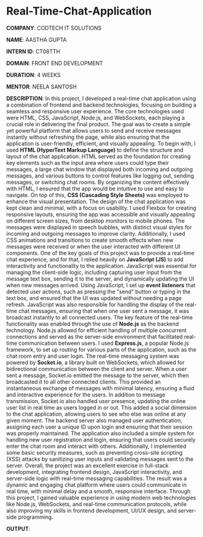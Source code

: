 # Real-Time-Chat-Application

**COMPANY**: CODTECH IT SOLUTIONS

**NAME**: AASTHA GUPTA

**INTERN ID**: CT08TTH

**DOMAIN**: FRONT END DEVELOPMENT

**DURATION**: 4 WEEKS

**MENTOR**: NEELA SANTOSH

**DESCRIPTION**: In this project, I developed a real-time chat application using a combination of frontend and backend technologies, focusing on building a seamless and responsive user experience. The core technologies used were HTML, CSS, JavaScript, Node.js, and WebSockets, each playing a crucial role in delivering the final product. The goal was to create a simple yet powerful platform that allows users to send and receive messages instantly without refreshing the page, while also ensuring that the application is user-friendly, efficient, and visually appealing. To begin with, I used **HTML (HyperText Markup Language)** to define the structure and layout of the chat application. HTML served as the foundation for creating key elements such as the input area where users could type their messages, a large chat window that displayed both incoming and outgoing messages, and various buttons to control features like logging out, sending messages, or switching chat rooms. By organizing the content effectively with HTML, I ensured that the app would be intuitive to use and easy to navigate. On top of this, **CSS (Cascading Style Sheets)** was employed to enhance the visual presentation. The design of the chat application was kept clean and minimal, with a focus on usability. I used Flexbox for creating responsive layouts, ensuring the app was accessible and visually appealing on different screen sizes, from desktop monitors to mobile phones. The messages were displayed in speech bubbles, with distinct visual styles for incoming and outgoing messages to improve clarity. Additionally, I used CSS animations and transitions to create smooth effects when new messages were received or when the user interacted with different UI components. One of the key goals of this project was to provide a real-time chat experience, and for that, I relied heavily on **JavaScript (JS)** to add interactivity and functionality to the application. JavaScript was essential for managing the client-side logic, including capturing user input from the message text box, sending it to the server, and dynamically updating the UI when new messages arrived. Using JavaScript, I set up **event listeners** that detected user actions, such as pressing the "send" button or typing in the text box, and ensured that the UI was updated without needing a page refresh. JavaScript was also responsible for handling the display of the real-time chat messages, ensuring that when one user sent a message, it was broadcast instantly to all connected users. The key feature of the real-time functionality was enabled through the use of **Node.js** as the backend technology. Node.js allowed for efficient handling of multiple concurrent connections and served as the server-side environment that facilitated real-time communication between users. I used **Express.js**, a popular Node.js framework, to set up routing for various parts of the application, such as the chat room entry and user login. The real-time messaging system was powered by **Socket.io**, a library built on WebSockets, which allowed for bidirectional communication between the client and server. When a user sent a message, Socket.io emitted the message to the server, which then broadcasted it to all other connected clients. This provided an instantaneous exchange of messages with minimal latency, ensuring a fluid and interactive experience for the users. In addition to message transmission, Socket.io also handled user presence, updating the online user list in real time as users logged in or out. This added a social dimension to the chat application, allowing users to see who else was online at any given moment. The backend server also managed user authentication, assigning each user a unique ID upon login and ensuring that their session was properly maintained. The application also included a simple system for handling new user registration and login, ensuring that users could securely enter the chat room and interact with others. Additionally, I implemented some basic security measures, such as preventing cross-site scripting (XSS) attacks by sanitizing user inputs and validating messages sent to the server. Overall, the project was an excellent exercise in full-stack development, integrating frontend design, JavaScript interactivity, and server-side logic with real-time messaging capabilities. The result was a dynamic and engaging chat platform where users could communicate in real time, with minimal delay and a smooth, responsive interface. Through this project, I gained valuable experience in using modern web technologies like Node.js, WebSockets, and real-time communication protocols, while also improving my skills in frontend development, UI/UX design, and server-side programming.

**OUTPUT**: 
